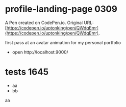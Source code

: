 # profile-landing-page 0309
A Pen created on CodePen.io. Original URL: [https://codepen.io/uptonking/pen/QWdqEmr](https://codepen.io/uptonking/pen/QWdqEmr).

first pass at an avatar animation for my personal portfolio

- open http://localhost:9000/

# tests 1645

- aa
- bb

aa
    
